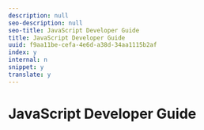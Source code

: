 ```yaml
---
description: null
seo-description: null
seo-title: JavaScript Developer Guide
title: JavaScript Developer Guide
uuid: f9aa11be-cefa-4e6d-a38d-34aa1115b2af
index: y
internal: n
snippet: y
translate: y
---
```


# JavaScript Developer Guide


